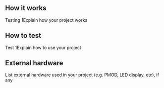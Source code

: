 <!---

This file is used to generate your project datasheet. Please fill in the information below and delete any unused
sections.

You can also include images in this folder and reference them in the markdown. Each image must be less than
512 kb in size, and the combined size of all images must be less than 1 MB.
-->

## How it works

Testing 1Explain how your project works

## How to test

Test 1Explain how to use your project

## External hardware

List external hardware used in your project (e.g. PMOD, LED display, etc), if any
